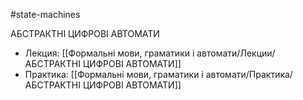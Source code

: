 #state-machines

АБСТРАКТНІ ЦИФРОВІ АВТОМАТИ
- Лекция: [[Формальні мови, граматики і автомати/Лекции/АБСТРАКТНІ ЦИФРОВІ АВТОМАТИ]]
- Практика: [[Формальні мови, граматики і автомати/Практика/АБСТРАКТНІ ЦИФРОВІ АВТОМАТИ]]